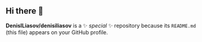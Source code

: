 ## Hi there 👋


**DenisILiasov/denisiliasov** is a ✨ _special_ ✨ repository because its `README.md` (this file) appears on your GitHub profile.
